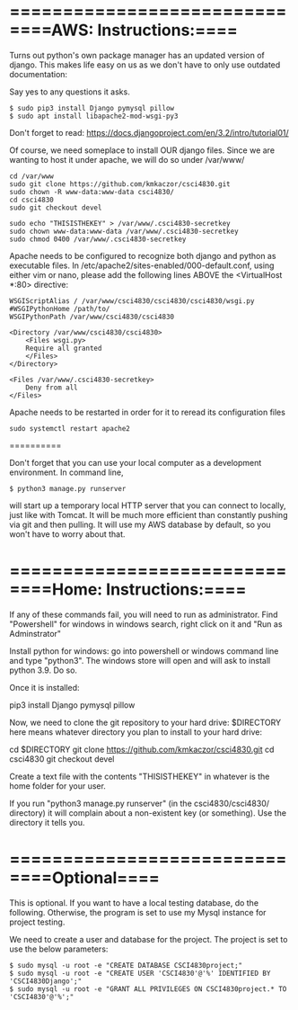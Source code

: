 ==========================
====AWS: Instructions:====
==========================

Turns out python's own package manager has an updated version of django. This makes life easy on us as we don't have to only use outdated documentation:

Say yes to any questions it asks.

    $ sudo pip3 install Django pymysql pillow
    $ sudo apt install libapache2-mod-wsgi-py3


Don't forget to read: https://docs.djangoproject.com/en/3.2/intro/tutorial01/

Of course, we need someplace to install OUR django files. Since we are wanting to host it under apache, we will
do so under /var/www/

    cd /var/www
    sudo git clone https://github.com/kmkaczor/csci4830.git
    sudo chown -R www-data:www-data csci4830/
    cd csci4830
    sudo git checkout devel
    
    sudo echo "THISISTHEKEY" > /var/www/.csci4830-secretkey
    sudo chown www-data:www-data /var/www/.csci4830-secretkey
    sudo chmod 0400 /var/www/.csci4830-secretkey

Apache needs to be configured to recognize both django and python as executable files.
In /etc/apache2/sites-enabled/000-default.conf, using either vim or nano, please add the following lines ABOVE
the <VirtualHost *:80> directive:

    WSGIScriptAlias / /var/www/csci4830/csci4830/csci4830/wsgi.py
    #WSGIPythonHome /path/to/
    WSGIPythonPath /var/www/csci4830/csci4830

    <Directory /var/www/csci4830/csci4830>
        <Files wsgi.py>
        Require all granted
        </Files>
    </Directory>
    
    <Files /var/www/.csci4830-secretkey>
        Deny from all
    </Files>

Apache needs to be restarted in order for it to reread its configuration files

    sudo systemctl restart apache2

==========

Don't forget that you can use your local computer as a development environment. In command line, 

    $ python3 manage.py runserver

will start up a temporary local HTTP server that you can connect to locally, just like with Tomcat. It will be much more efficient than constantly pushing
via git and then pulling. It will use my AWS database by default, so you won't have to worry about that.


==========================
====Home: Instructions:====
==========================
If any of these commands fail, you will need to run as administrator. Find "Powershell" for windows in windows search, right click on it and "Run as Adminstrator"

Install python for windows: go into powershell or windows command line and type "python3". The windows store will open and will ask to install python 3.9. Do so.

Once it is installed:

pip3 install Django pymysql pillow

Now, we need to clone the git repository to your hard drive: $DIRECTORY here means whatever directory you plan to install to your hard drive:

cd $DIRECTORY
git clone https://github.com/kmkaczor/csci4830.git
cd csci4830
git checkout devel
    
Create a text file with the contents "THISISTHEKEY" in whatever is the home folder for your user.

If you run "python3 manage.py runserver" (in the csci4830/csci4830/ directory) it will complain about a non-existent key (or something). Use the directory it tells you.




==========================
====Optional====
==========================

This is optional. If you want to have a local testing database, do the following. Otherwise, the program is set to use my Mysql instance for project testing.

We need to create a user and database for the project. The project is set to use the below parameters:

    $ sudo mysql -u root -e "CREATE DATABASE CSCI4830project;"
    $ sudo mysql -u root -e "CREATE USER 'CSCI4830'@'%' IDENTIFIED BY 'CSCI4830Django';"
    $ sudo mysql -u root -e "GRANT ALL PRIVILEGES ON CSCI4830project.* TO 'CSCI4830'@'%';"
